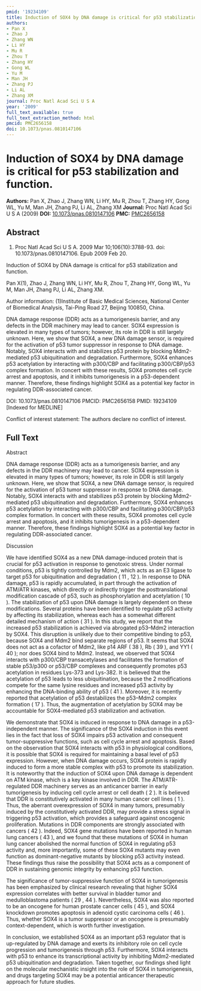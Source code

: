 ```yaml
---
pmid: '19234109'
title: Induction of SOX4 by DNA damage is critical for p53 stabilization and function.
authors:
- Pan X
- Zhao J
- Zhang WN
- Li HY
- Mu R
- Zhou T
- Zhang HY
- Gong WL
- Yu M
- Man JH
- Zhang PJ
- Li AL
- Zhang XM
journal: Proc Natl Acad Sci U S A
year: '2009'
full_text_available: true
full_text_extraction_method: html
pmcid: PMC2656158
doi: 10.1073/pnas.0810147106
---
```


# Induction of SOX4 by DNA damage is critical for p53 stabilization and function.
**Authors:** Pan X, Zhao J, Zhang WN, Li HY, Mu R, Zhou T, Zhang HY, Gong WL, Yu M, Man JH, Zhang PJ, Li AL, Zhang XM
**Journal:** Proc Natl Acad Sci U S A (2009)
**DOI:** [10.1073/pnas.0810147106](https://doi.org/10.1073/pnas.0810147106)
**PMC:** [PMC2656158](https://www.ncbi.nlm.nih.gov/pmc/articles/PMC2656158/)

## Abstract

1. Proc Natl Acad Sci U S A. 2009 Mar 10;106(10):3788-93. doi: 
10.1073/pnas.0810147106. Epub 2009 Feb 20.

Induction of SOX4 by DNA damage is critical for p53 stabilization and function.

Pan X(1), Zhao J, Zhang WN, Li HY, Mu R, Zhou T, Zhang HY, Gong WL, Yu M, Man 
JH, Zhang PJ, Li AL, Zhang XM.

Author information:
(1)Institute of Basic Medical Sciences, National Center of Biomedical Analysis, 
Tai-Ping Road 27, Beijing 100850, China.

DNA damage response (DDR) acts as a tumorigenesis barrier, and any defects in 
the DDR machinery may lead to cancer. SOX4 expression is elevated in many types 
of tumors; however, its role in DDR is still largely unknown. Here, we show that 
SOX4, a new DNA damage sensor, is required for the activation of p53 tumor 
suppressor in response to DNA damage. Notably, SOX4 interacts with and 
stabilizes p53 protein by blocking Mdm2-mediated p53 ubiquitination and 
degradation. Furthermore, SOX4 enhances p53 acetylation by interacting with 
p300/CBP and facilitating p300/CBP/p53 complex formation. In concert with these 
results, SOX4 promotes cell cycle arrest and apoptosis, and it inhibits 
tumorigenesis in a p53-dependent manner. Therefore, these findings highlight 
SOX4 as a potential key factor in regulating DDR-associated cancer.

DOI: 10.1073/pnas.0810147106
PMCID: PMC2656158
PMID: 19234109 [Indexed for MEDLINE]

Conflict of interest statement: The authors declare no conflict of interest.

## Full Text

Abstract

DNA damage response (DDR) acts as a tumorigenesis barrier, and any defects in the DDR machinery may lead to cancer. SOX4 expression is elevated in many types of tumors; however, its role in DDR is still largely unknown. Here, we show that SOX4, a new DNA damage sensor, is required for the activation of p53 tumor suppressor in response to DNA damage. Notably, SOX4 interacts with and stabilizes p53 protein by blocking Mdm2-mediated p53 ubiquitination and degradation. Furthermore, SOX4 enhances p53 acetylation by interacting with p300/CBP and facilitating p300/CBP/p53 complex formation. In concert with these results, SOX4 promotes cell cycle arrest and apoptosis, and it inhibits tumorigenesis in a p53-dependent manner. Therefore, these findings highlight SOX4 as a potential key factor in regulating DDR-associated cancer.

Discussion

We have identified SOX4 as a new DNA damage-induced protein that is crucial for p53 activation in response to genotoxic stress. Under normal conditions, p53 is tightly controlled by Mdm2, which acts as an E3 ligase to target p53 for ubiquitination and degradation ( 11 , 12 ). In response to DNA damage, p53 is rapidly accumulated, in part through the activation of ATM/ATR kinases, which directly or indirectly trigger the posttranslational modification cascade of p53, such as phosphorylation and acetylation ( 10 ). The stabilization of p53 upon DNA damage is largely dependent on these modifications. Several proteins have been identified to regulate p53 activity by affecting its stabilization, whereas each has a somewhat different detailed mechanism of action ( 31 ). In this study, we report that the increased p53 stabilization is achieved via abrogated p53–Mdm2 interaction by SOX4. This disruption is unlikely due to their competitive binding to p53, because SOX4 and Mdm2 bind separate regions of p53. It seems that SOX4 does not act as a cofactor of Mdm2, like p14 ARF ( 38 ), Rb ( 39 ), and YY1 ( 40 ); nor does SOX4 bind to Mdm2. Instead, we observed that SOX4 interacts with p300/CBP transacetylases and facilitates the formation of stable p53/p300 or p53/CBP complexes and consequently promotes p53 acetylation in residues Lys-373 and Lys-382. It is believed that the acetylation of p53 leads to less ubiquitination, because the 2 modifications compete for the same lysine residues and increased p53 activity by enhancing the DNA-binding ability of p53 ( 41 ). Moreover, it is recently reported that acetylation of p53 destabilizes the p53–Mdm2 complex formation ( 17 ). Thus, the augmentation of acetylation by SOX4 may be accountable for SOX4-mediated p53 stabilization and activation.

We demonstrate that SOX4 is induced in response to DNA damage in a p53-independent manner. The significance of the SOX4 induction in this event lies in the fact that loss of SOX4 impairs p53 activation and consequent tumor-suppressive functions, such as cell cycle arrest and apoptosis. Based on the observation that SOX4 interacts with p53 in physiological conditions, it is possible that SOX4 is required for maintaining a basal level of p53 expression. However, when DNA damage occurs, SOX4 protein is rapidly induced to form a more stable complex with p53 to promote its stabilization. It is noteworthy that the induction of SOX4 upon DNA damage is dependent on ATM kinase, which is a key kinase involved in DDR. The ATM/ATR-regulated DDR machinery serves as an anticancer barrier in early tumorigenesis by inducing cell cycle arrest or cell death ( 2 ). It is believed that DDR is constitutively activated in many human cancer cell lines ( 1 ). Thus, the aberrant overexpression of SOX4 in many tumors, presumably induced by the constitutively activated DDR, may provide a stress signal in triggering p53 activation, which provides a safeguard against oncogenic proliferation. Mutations in DDR components are strongly associated with cancers ( 42 ). Indeed, SOX4 gene mutations have been reported in human lung cancers ( 43 ), and we found that these mutations of SOX4 in human lung cancer abolished the normal function of SOX4 in regulating p53 activity and, more importantly, some of these SOX4 mutants may even function as dominant-negative mutants by blocking p53 activity instead. These findings thus raise the possibility that SOX4 acts as a component of DDR in sustaining genomic integrity by enhancing p53 function.

The significance of tumor-suppressive function of SOX4 in tumorigenesis has been emphasized by clinical research revealing that higher SOX4 expression correlates with better survival in bladder tumor and medulloblastoma patients ( 29 , 44 ). Nevertheless, SOX4 was also reported to be an oncogene for human prostate cancer cells ( 45 ), and SOX4 knockdown promotes apoptosis in adenoid cystic carcinoma cells ( 46 ). Thus, whether SOX4 is a tumor suppressor or an oncogene is presumably context-dependent, which is worth further investigation.

In conclusion, we established SOX4 as an important p53 regulator that is up-regulated by DNA damage and exerts its inhibitory role on cell cycle progression and tumorigenesis through p53. Furthermore, SOX4 interacts with p53 to enhance its transcriptional activity by inhibiting Mdm2-mediated p53 ubiquitination and degradation. Taken together, our findings shed light on the molecular mechanistic insight into the role of SOX4 in tumorigenesis, and drugs targeting SOX4 may be a potential anticancer therapeutic approach for future studies.
